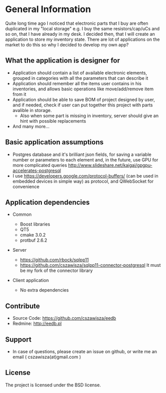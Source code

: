 # General Information

Quite long time ago I noticed that electronic parts that I buy are often duplicated in my "local storage" e.g. I buy the same resistors/cap/uCs and so on, that I have already in my desk. I decided then, that I will create an application to store my inventory state. There are lot of applications on the market to do this so why I decided to develop my own app?

## What the application is designer for

* Application should contain a list of available electronic elements, grouped in categories with all the parameters that can describe it
* Application should remember all the items user contains in his inventories, and allows basic operations like move/add/remove item from it
* Application should be able to save BOM of project designed by user, and if needed, check if user can put together this project with parts avalible in storage.
  * Also when some part is missing in inventory, server should give an hint with possible replacements
* And many more...

## Basic application assumptions 
* Postgres database and it's brilliant json fields, for saving a variable number or parameters to each element and, in the future, use GPU for more complicated queries http://www.slideshare.net/kaigai/gpgpu-accelerates-postgresql
* I use https://developers.google.com/protocol-buffers/ (can be used in embedded devices in simple way) as protocol, and QWebSocket for convenience

## Application dependencies

* Common
  * Boost libraries
  * QT5
  * cmake 3.0.2
  * protbuf 2.6.2

* Server
  * https://github.com/rbock/sqlpp11
  * https://github.com/cszawisza/sqlpp11-connector-postgresql It must be my fork of the connector library

* Client application
  * No extra dependencies
  
## Contribute

* Source Code: https://github.com/cszawisza/eedb
* Redmine: http://eedb.pl

## Support

* In case of questions, please create an issue on github, or write me an email ( cszawisza(at)gmail.com )

## License

The project is licensed under the BSD license.
